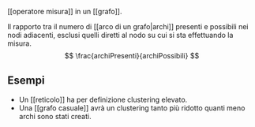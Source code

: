 [[operatore misura]] in un [[grafo]].

Il rapporto tra il numero di [[arco di un grafo|archi]] presenti e possibili nei nodi adiacenti, esclusi quelli diretti al nodo su cui si sta effettuando la misura.
$$
\frac{archiPresenti}{archiPossibili}
$$

## Esempi

- Un [[reticolo]] ha per definizione clustering elevato.
- Una [[grafo casuale]] avrà un clustering tanto più ridotto quanti meno archi sono stati creati.